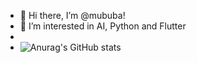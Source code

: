 - 👋 Hi there, I’m @mububa!
- 👀 I’m interested in AI, Python and Flutter
- 
- ![Anurag's GitHub stats](https://github-readme-stats.vercel.app/api?username=mububa&hide=contribs,prs)

<!---
mububa/mububa is a ✨ special ✨ repository because its `README.md` (this file) appears on your GitHub profile.
You can click the Preview link to take a look at your changes.
--->
